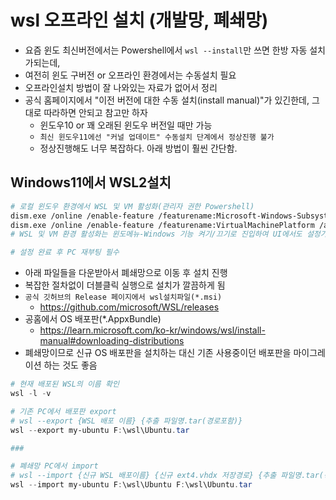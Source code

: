 # wsl 오프라인 설치 (개발망, 폐쇄망)

- 요즘 윈도 최신버전에서는 Powershell에서 `wsl --install`만 쓰면 한방 자동 설치가되는데,
- 여전히 윈도 구버전 or 오프라인 환경에서는 수동설치 필요
- 오프라인설치 방법이 잘 나와있는 자료가 없어서 정리
- 공식 홈페이지에서 "이전 버전에 대한 수동 설치(install manual)"가 있긴한데, 그대로 따라하면 안되고 참고만 하자
  - 윈도우10 or 꽤 오래된 윈도우 버전일 때만 가능
  - `최신 윈도우11에선 "커널 업데이트" 수동설치 단계에서 정상진행 불가`
  - 정상진행해도 너무 복잡하다. 아래 방법이 훨씬 간단함.

## Windows11에서 WSL2설치

```sh
# 로컬 윈도우 환경에서 WSL 및 VM 활성화(관리자 권한 Powershell)
dism.exe /online /enable-feature /featurename:Microsoft-Windows-Subsystem-Linux /all /norestart
dism.exe /online /enable-feature /featurename:VirtualMachinePlatform /all /norestart
# WSL 및 VM 환경 활성화는 윈도메뉴-Windows 기능 켜기/끄기로 진입하여 UI에서도 설정가능하다.

# 설정 완료 후 PC 재부팅 필수
```

- 아래 파일들을 다운받아서 폐쇄망으로 이동 후 설치 진행
- 복잡한 절차없이 더블클릭 실행으로 설치가 깔끔하게 됨
- `공식 깃허브의 Release 페이지에서 wsl설치파일(*.msi)`
  - https://github.com/microsoft/WSL/releases
- 공홈에서 OS 배포판(*.AppxBundle)
  - https://learn.microsoft.com/ko-kr/windows/wsl/install-manual#downloading-distributions
- 폐쇄망이므로 신규 OS 배포판을 설치하는 대신 기존 사용중이던 배포판을 마이그레이션 하는 것도 좋음

```powershell
# 현재 배포된 WSL의 이름 확인
wsl -l -v

# 기존 PC에서 배포판 export
# wsl --export {WSL 배포 이름} {추출 파일명.tar(경로포함)}
wsl --export my-ubuntu F:\wsl\Ubuntu.tar

###

# 폐쇄망 PC에서 import
# wsl --import {신규 WSL 배포이름} {신규 ext4.vhdx 저장경로} {추출 파일명.tar(경로포함)}
wsl --import my-ubuntu F:\wsl\Ubuntu F:\wsl\Ubuntu.tar
```
